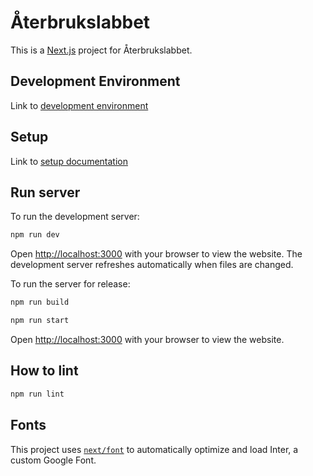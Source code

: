 # Återbrukslabbet

This is a [Next.js](https://nextjs.org/) project for Återbrukslabbet.

## Development Environment

Link to [development environment](documentation/EnvironmentsLanguages.md)

## Setup

Link to [setup documentation](documentation/Setup.md)

## Run server

To run the development server:

```bash
npm run dev
```

Open [http://localhost:3000](http://localhost:3000) with your browser to view the website. The development server refreshes automatically when files are changed.

To run the server for release:

```bash
npm run build
```

```bash
npm run start
```
Open [http://localhost:3000](http://localhost:3000) with your browser to view the website.

## How to lint

```bash
npm run lint
```

## Fonts

This project uses [`next/font`](https://nextjs.org/docs/basic-features/font-optimization) to automatically optimize and load Inter, a custom Google Font.
